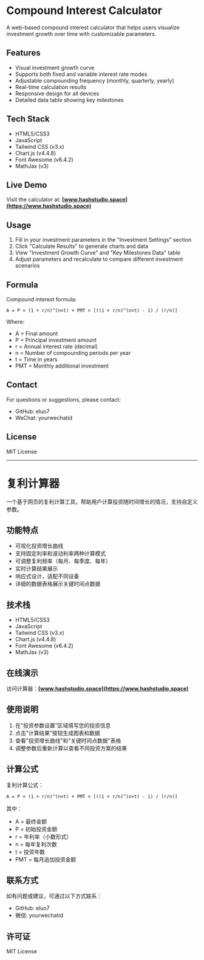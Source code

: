 # Compound Interest Calculator

A web-based compound interest calculator that helps users visualize investment growth over time with customizable parameters.

## Features

- Visual investment growth curve
- Supports both fixed and variable interest rate modes
- Adjustable compounding frequency (monthly, quarterly, yearly)
- Real-time calculation results
- Responsive design for all devices
- Detailed data table showing key milestones

## Tech Stack

- HTML5/CSS3
- JavaScript
- Tailwind CSS (v3.x)
- Chart.js (v4.4.8)
- Font Awesome (v6.4.2)
- MathJax (v3)

## Live Demo

Visit the calculator at: **[www.hashstudio.space](https://www.hashstudio.space)**

## Usage

1. Fill in your investment parameters in the "Investment Settings" section
2. Click "Calculate Results" to generate charts and data
3. View "Investment Growth Curve" and "Key Milestones Data" table
4. Adjust parameters and recalculate to compare different investment scenarios

## Formula

Compound interest formula:

```
A = P × (1 + r/n)^(n×t) + PMT × [((1 + r/n)^(n×t) - 1) / (r/n)]
```

Where:
- A = Final amount
- P = Principal investment amount
- r = Annual interest rate (decimal)
- n = Number of compounding periods per year
- t = Time in years
- PMT = Monthly additional investment

## Contact

For questions or suggestions, please contact:

- GitHub: eluo7
- WeChat: yourwechatid

## License

MIT License

---

# 复利计算器

一个基于网页的复利计算工具，帮助用户计算投资随时间增长的情况，支持自定义参数。

## 功能特点

- 可视化投资增长曲线
- 支持固定利率和波动利率两种计算模式
- 可调整复利频率（每月、每季度、每年）
- 实时计算结果展示
- 响应式设计，适配不同设备
- 详细的数据表格展示关键时间点数据

## 技术栈

- HTML5/CSS3
- JavaScript
- Tailwind CSS (v3.x)
- Chart.js (v4.4.8)
- Font Awesome (v6.4.2)
- MathJax (v3)

## 在线演示

访问计算器：**[www.hashstudio.space](https://www.hashstudio.space)**

## 使用说明

1. 在"投资参数设置"区域填写您的投资信息
2. 点击"计算结果"按钮生成图表和数据
3. 查看"投资增长曲线"和"关键时间点数据"表格
4. 调整参数后重新计算以查看不同投资方案的结果

## 计算公式

复利计算公式：

```
A = P × (1 + r/n)^(n×t) + PMT × [((1 + r/n)^(n×t) - 1) / (r/n)]
```

其中：
- A = 最终金额
- P = 初始投资金额
- r = 年利率（小数形式）
- n = 每年复利次数
- t = 投资年数
- PMT = 每月追加投资金额

## 联系方式

如有问题或建议，可通过以下方式联系：

- GitHub: eluo7
- 微信: yourwechatid

## 许可证

MIT License

